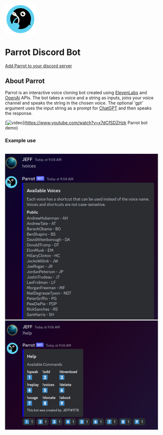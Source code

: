 <img src="parrot_5_round.png" width="100"></img>

# Parrot Discord Bot

[Add Parrot to your discord server](https://discord.com/api/oauth2/authorize?client_id=1095014597871804510&permissions=3196992&scope=bot)


## About Parrot

Parrot is an interactive voice cloning bot created using [ElevenLabs](https://beta.elevenlabs.io/) and [OpenAi](https://platform.openai.com/) APIs.
The bot takes a voice and a string as inputs, joins your voice channel and speaks the string in the chosen voice. The optional 'gpt' argument uses the input string as a prompt for [ChatGPT](https://chat.openai.com/) and then speaks the response.

[![video](http://img.youtube.com/vi/x7dCfSDZHzk/0.jpg)](https://www.youtube.com/watch?v=x7dCfSDZHzk Parrot bot demo)

### Example use

<br>

<img src="sc_1.png">
<img src="sc_2.png">
